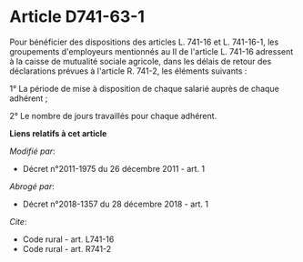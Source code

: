 # Article D741-63-1

Pour bénéficier des dispositions des articles L. 741-16 et L. 741-16-1, les groupements d'employeurs mentionnés au II de
l'article L. 741-16 adressent à la caisse de mutualité sociale agricole, dans les délais de retour des déclarations prévues à
l'article R. 741-2, les éléments suivants : 

1° La période de mise à disposition de chaque salarié auprès de chaque adhérent ; 

2° Le nombre de jours travaillés pour chaque adhérent.

**Liens relatifs à cet article**

_Modifié par_:

  - Décret n°2011-1975 du 26 décembre 2011 - art. 1

_Abrogé par_:

  - Décret n°2018-1357 du 28 décembre 2018 - art. 1

_Cite_:

  - Code rural - art. L741-16
  - Code rural - art. R741-2
